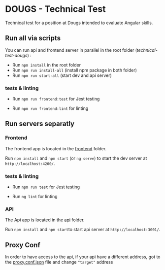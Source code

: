 # DOUGS - Technical Test

Technical test for a position at Dougs intended to evaluate Angular skills. 

## Run all via scripts

You can run api and frontend server in parallel in the root folder (_technical-test-dougs_) :
- Run `npm install` in the root folder
- Run `npm run install-all` (install npm package in both folder)
- Run `npm run start-all` (start dev and api server)

### tests & linting

- Run `npm run frontend:test` for Jest testing

- Run `npm run frontend:lint` for linting

## Run servers separatly 

### Frontend

The frontend app is located in the [frontend](frontend) folder.

Run `npm install` and `npm start` (or `ng serve`) to start the dev server at `http://localhost:4200/`.

### tests & linting

- Run `npm run test` for Jest testing

- Run `ng lint` for linting

### API

The Api app is located in the [api](api) folder.

Run `npm install` and `npm start`to start api server at `http://localhost:3001/`.


## Proxy Conf

In order to have access to the api, if your api have a different address,
got to the [proxy.conf.json](frontend/proxy.conf.json) file and change `"target"` address

